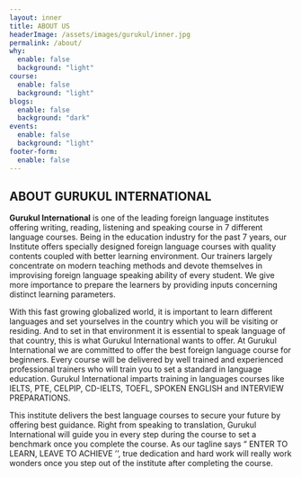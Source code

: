 ```yaml
---
layout: inner
title: ABOUT US
headerImage: /assets/images/gurukul/inner.jpg
permalink: /about/
why:
  enable: false
  background: "light"
course:
  enable: false
  background: "light"
blogs:
  enable: false
  background: "dark"
events:
  enable: false
  background: "light"
footer-form:
  enable: false
---
```


## ABOUT <span>GURUKUL</span> INTERNATIONAL

**Gurukul International** is one of the leading foreign language institutes offering writing, reading, listening and speaking course in 7 different language courses. Being in the education industry for the past 7 years, our Institute offers specially designed foreign language courses with quality contents coupled with better learning environment. Our trainers largely concentrate on modern teaching methods and devote themselves in improvising foreign language speaking ability of every student. We give more importance to prepare the learners by providing inputs concerning distinct learning parameters.

With this fast growing globalized world, it is important to learn different languages and set yourselves in the country which you will be visiting or residing. And to set in that environment it is essential to speak language of that country, this is what Gurukul International wants to offer. At Gurukul International we are committed to offer the best foreign language course for beginners. Every course will be delivered by well trained and experienced professional trainers who will train you to set a standard in language education. Gurukul International imparts training in languages courses like IELTS, PTE, CELPIP, CD-IELTS, TOEFL, SPOKEN ENGLISH and INTERVIEW PREPARATIONS.

This institute delivers the best language courses to secure your future by offering best guidance. Right from speaking to translation, Gurukul International will guide you in every step during the course to set a benchmark once you complete the course. As our tagline says “ ENTER TO LEARN, LEAVE TO ACHIEVE ’’, true dedication and hard work will really work wonders once you step out of the institute after completing the course. 
